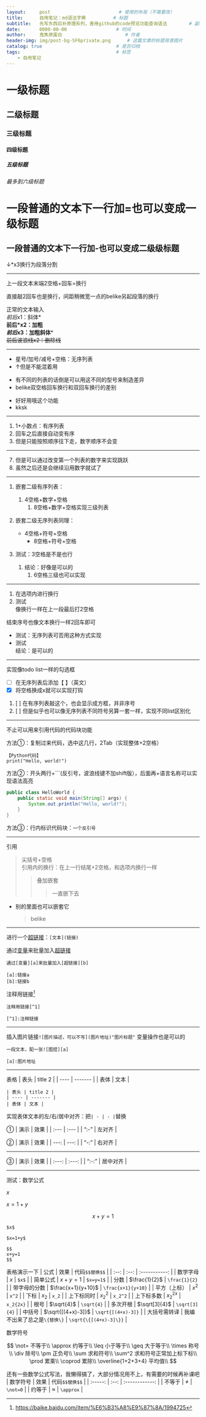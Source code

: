 ```yaml
---
layout:     post                         # 使用的布局（不需要改）
title:      自用笔记：md语法字典          # 标题 
subtitle:   先写东西后补原理系列，善用github的code预览功能查询语法        # 副标题
date:       0000-00-00 				    # 时间
author:     鬼焦原蛋白 					    # 作者
header-img: img/post-bg-SF6private.png 	    # 这篇文章的标题背景图片
catalog: true 						    # 是否归档
tags:								    # 标签
    - 自用笔记
---
```


# 一级标题
## 二级标题
### 三级标题
#### 四级标题
##### 五级标题
###### 最多到六级标题
一段普通的文本下一行加=也可以变成一级标题
=

一段普通的文本下一行加-也可以变成二级级标题
-
↓*x3换行为段落分割
***
上一段文本末端2空格+回车=换行

直接敲2回车也是换行，间距稍微宽一点的belike另起段落的换行

正常的文本输入  
*前后*x1：斜体*  
**前后*x2：加粗**  
***前后*x3：加粗斜体***  
~~前后波浪线x2：删除线~~
***
* 星号/加号/减号+空格：无序列表
* ↑但是不能混着用
- 有不同的列表的话倒是可以用这不同的型号来制造差异
- belike双空格回车换行和双回车换行的差别
+ 好好用哦这个功能
+ kksk
***
1. 1+小数点：有序列表
2. 回车之后直接自动变有序
3. 但是只能按照顺序往下走，数字顺序不会变
***
7. 但是可以通过改变第一个列表的数字来实现跳跃
8. 虽然之后还是会继续沿用数字就试了
***
1. 嵌套二级有序列表：
    1. 4空格+数字+空格
        1. 8空格+数字+空格实现三级列表

1. 嵌套二级无序列表同理：
    - 4空格+符号+空格
        - 8空格+符号+空格

1. 测试：3空格是不是也行
   1. 结论：好像是可以的
      1. 6空格三级也可以实现
***
1. 在选项内进行换行
2. 测试  
像换行一样在上一段最后打2空格

结束序号也像文本换行一样2回车即可

- 测试：无序列表可否用这种方式实现
- 测试  
结论：是可以的
***
实现像todo list一样的勾选框
- [ ] 在无序列表后添加【 】（英文）
- [x] 将空格换成x就可以实现打钩
1.  [ ] 在有序列表敲这个，也会显示成方框，并非序号
2.  [ ] 但是似乎也可以像无序列表不同符号另算一套一样，实现不同list区别化
***
不止可以用来引用代码的代码块功能

方法①：复制过来代码，选中这几行，2Tab（实现整体+2空格）

    【Python代码】
    print("Hello, world!")

方法②：开头两行+```(反引号，波浪线键不加shift版），后面再+语言名称可以实现语法高亮
```java
public class HelloWorld {
    public static void main(String[] args) {
        System.out.println("Hello, world!");
    }
}
```
方法③：行内标识代码块：`一个反引号`
***
引用
> 尖括号+空格  
> 引用内的换行：在上一行结尾+2空格，和选项内换行一样
> > 叠加嵌套
> > > 一直嵌下去
- 别的里面也可以嵌套它
  > belike
***
进行一个[超链接](https://www.bilibili.com/video/BV1hq4y1s7VH)：`[文本](链接)`

通过[变量][a]来批量加入[超链接][b]

[a]:https://baike.baidu.com/item/%E5%8F%98%E9%87%8F/3956968
[b]:https://baike.baidu.com/item/%E8%B6%85%E6%96%87%E6%9C%AC/2832422
```
通过[变量][a]来批量加入[超链接][b]

[a]:链接a
[b]:链接b
```
注释用链接[^1]

[^1]:https://baike.baidu.com/item/%E6%B3%A8%E9%87%8A/1994725
```
注释用链接[^1]

[^1]:注释链接
```
***
插入图片链接`![图片描述，可以不写](图片地址)"图片标题"`
变量操作也是可以的
```
一段文本，配一张![图捏][a]

[a]:图片地址
```
***
表格
| 表头 | title 2 |
| ---- | ------- |
| 表体 | 文本 |
```
| 表头 | title 2 |
| ---- | ------- |
| 表体 | 文本 |
```
实现表体文本的左/右/居中对齐：把`| - | - |`替换

①
| 演示 | 效果 |
| :--- | :--- | 
| “:-” | 左对齐 |

②
| 演示 | 效果 |
| ---: | ---: |
| “-:” | 右对齐 |
***

③
| 演示 | 效果 |
| :---: | :---: |
| “:-:” | 居中对齐 |

***
测试：数学公式

$x$

$x=1+y$

$$
x+y=1
$$

```
$x$

$x=1+y$

$$
x+y=1
$$
```

表格演示一下
| 公式 | 效果 | 代码`$$替换$$` |
| :--: | :--: | :-----------: |
| 数学字母 | $x$ | `$x$` |
| 简单公式 | $x+y=1$ | `$x=y=1$` |
| 分数 | $\frac{1}{2}$ | `\frac{1}{2}` |
| 带字母的分数 | $\frac{x+1}{y+10}$ | `\frac{x+1}{y+10}` |
| 平方（上标） | $x^2$ | `x^2` |
| 下标 | $x_2$ | `x_2` |
| 上下标同时 | $x_2^2$ | `x_2^2` |
| 上下标多数 | $x_2^{2x}$ | `x_2{2x}` |
| 根号 | $\sqrt{4}$ | `\sqrt{4}` |
| 多次开根 | $\sqrt[3]{4}$ | `\sqrt[3]{4}` |
| 中括号 | $\sqrt{[(4+x)-3]}$ | `\sqrt{[(4+x)-3]}` |
| 大括号需转译 | 我编不出来了总之是`\{替换\}` | `\sqrt{\{[(4+x)-3]\}}` |

数学符号

$$
\not= 不等于\\
\approx 约等于\\
\leq 小于等于\\
\geq 大于等于\\
\times 称号\\
\div 除号\\
\pm 正负号\\
\sum 求和符号\\
\sum^2 求和符号正常加上标下标\\
\prod 累乘\\
\coprod 累除\\
\overline{1+2+3+4} 平均值\\
$$

还有一些数学公式写法，我懒得搞了，大部分情况用不上，有需要的时候再补课吧
| 数学符号 | 效果 | 代码`$$替换$$` |
| :-----: | :--: | :------------: |
| 不等于 | $\not=$ | `\not=0` |
| 约等于 | $\approx$ | `\approx` |
